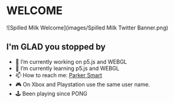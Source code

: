# WELCOME

![Spilled Milk Welcome](images/Spilled Milk Twitter Banner.png)

## I'm **GLAD** you stopped by

* 🔭 I’m currently working on p5.js and WEBGL
* 🌱 I’m currently learning p5.js and WEBGL
* 📫 How to reach me: [Parker Smart](<mailto:psmart@spilledmilk.com?subject=LOVE Your GitHub Repos...>)
* 🎮 On Xbox and Playstation use the same user name.
* 🕹️ Been playing since PONG

<!--
**SpilledMilkCOM/SpilledMilkCOM** is a ✨ _special_ ✨ repository because its `README.md` (this file) appears on your GitHub profile.

Here are some ideas to get you started:

- 🔭 I’m currently working on ...
- 🌱 I’m currently learning ...
- 👯 I’m looking to collaborate on ...
- 🤔 I’m looking for help with ...
- 💬 Ask me about ...
- 📫 How to reach me: ...
- 😄 Pronouns: ...
- ⚡ Fun fact: ...
-->

